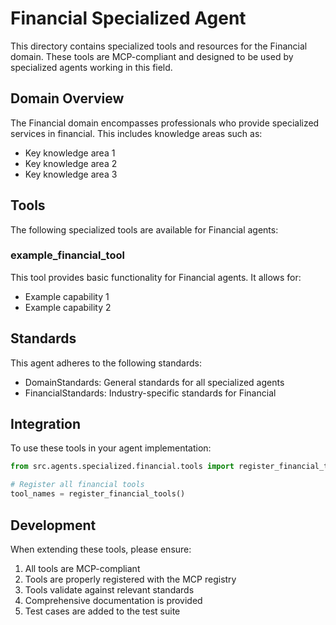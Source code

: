 # Financial Specialized Agent

This directory contains specialized tools and resources for the Financial domain. These tools are MCP-compliant and designed to be used by specialized agents working in this field.

## Domain Overview

The Financial domain encompasses professionals who provide specialized services in financial. This includes knowledge areas such as:

- Key knowledge area 1
- Key knowledge area 2
- Key knowledge area 3

## Tools

The following specialized tools are available for Financial agents:

### example_financial_tool

This tool provides basic functionality for Financial agents. It allows for:

- Example capability 1
- Example capability 2

## Standards

This agent adheres to the following standards:

- DomainStandards: General standards for all specialized agents
- FinancialStandards: Industry-specific standards for Financial

## Integration

To use these tools in your agent implementation:

```python
from src.agents.specialized.financial.tools import register_financial_tools

# Register all financial tools
tool_names = register_financial_tools()
```

## Development

When extending these tools, please ensure:

1. All tools are MCP-compliant
2. Tools are properly registered with the MCP registry
3. Tools validate against relevant standards
4. Comprehensive documentation is provided
5. Test cases are added to the test suite
